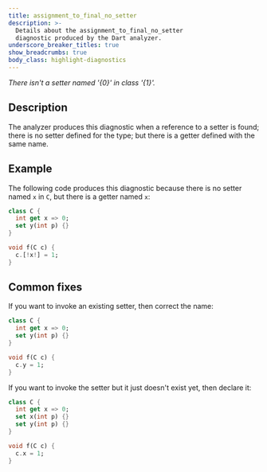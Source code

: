 ```yaml
---
title: assignment_to_final_no_setter
description: >-
  Details about the assignment_to_final_no_setter
  diagnostic produced by the Dart analyzer.
underscore_breaker_titles: true
show_breadcrumbs: true
body_class: highlight-diagnostics
---
```


_There isn't a setter named '{0}' in class '{1}'._

## Description

The analyzer produces this diagnostic when a reference to a setter is
found; there is no setter defined for the type; but there is a getter
defined with the same name.

## Example

The following code produces this diagnostic because there is no setter
named `x` in `C`, but there is a getter named `x`:

```dart
class C {
  int get x => 0;
  set y(int p) {}
}

void f(C c) {
  c.[!x!] = 1;
}
```

## Common fixes

If you want to invoke an existing setter, then correct the name:

```dart
class C {
  int get x => 0;
  set y(int p) {}
}

void f(C c) {
  c.y = 1;
}
```

If you want to invoke the setter but it just doesn't exist yet, then
declare it:

```dart
class C {
  int get x => 0;
  set x(int p) {}
  set y(int p) {}
}

void f(C c) {
  c.x = 1;
}
```
